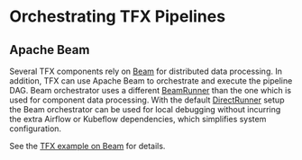 # Orchestrating TFX Pipelines

## Apache Beam

Several TFX components rely on [Beam](beam.md) for distributed data processing.
In addition, TFX can use Apache Beam to orchestrate and execute the pipeline DAG.
Beam orchestrator uses a different [BeamRunner](https://beam.apache.org/documentation/runners/capability-matrix/)
than the one which is used for component data processing. With the default
[DirectRunner](https://beam.apache.org/documentation/runners/direct/) setup
the Beam orchestrator can be used for local debugging without incurring the
extra Airflow or Kubeflow dependencies, which simplifies system configuration.

See the
[TFX example on Beam](https://github.com/tensorflow/tfx/tree/master/tfx/examples/chicago_taxi_pipeline)
for details.
